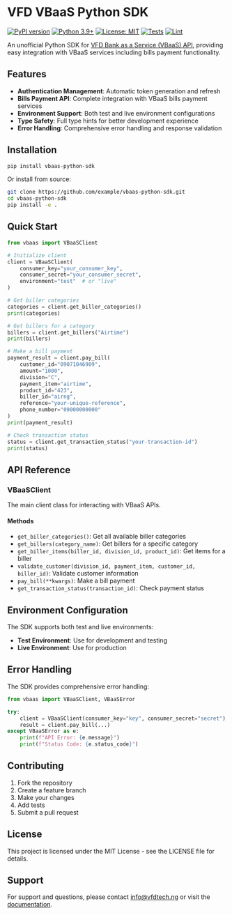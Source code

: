 # VFD VBaaS Python SDK

[![PyPI version](https://badge.fury.io/py/vbaas-python-sdk.svg)](https://badge.fury.io/py/vbaas-python-sdk)
[![Python 3.9+](https://img.shields.io/badge/python-3.9+-blue.svg)](https://www.python.org/downloads/)
[![License: MIT](https://img.shields.io/badge/License-MIT-yellow.svg)](https://opensource.org/licenses/MIT)
[![Tests](https://github.com/example/vbaas-python-sdk/workflows/Test/badge.svg)](https://github.com/example/vbaas-python-sdk/actions)
[![Lint](https://github.com/example/vbaas-python-sdk/workflows/Lint/badge.svg)](https://github.com/example/vbaas-python-sdk/actions)

An unofficial Python SDK for [VFD Bank as a Service (VBaaS) API](https://vbaas-docs.vfdtech.ng), providing easy integration with VBaaS services including bills payment functionality.

## Features

- **Authentication Management**: Automatic token generation and refresh
- **Bills Payment API**: Complete integration with VBaaS bills payment services
- **Environment Support**: Both test and live environment configurations
- **Type Safety**: Full type hints for better development experience
- **Error Handling**: Comprehensive error handling and response validation

## Installation

```bash
pip install vbaas-python-sdk
```

Or install from source:

```bash
git clone https://github.com/example/vbaas-python-sdk.git
cd vbaas-python-sdk
pip install -e .
```

## Quick Start

```python
from vbaas import VBaaSClient

# Initialize client
client = VBaaSClient(
    consumer_key="your_consumer_key",
    consumer_secret="your_consumer_secret",
    environment="test"  # or "live"
)

# Get biller categories
categories = client.get_biller_categories()
print(categories)

# Get billers for a category
billers = client.get_billers("Airtime")
print(billers)

# Make a bill payment
payment_result = client.pay_bill(
    customer_id="09071046909",
    amount="1000",
    division="C",
    payment_item="airtime",
    product_id="423",
    biller_id="airng",
    reference="your-unique-reference",
    phone_number="09000000000"
)
print(payment_result)

# Check transaction status
status = client.get_transaction_status("your-transaction-id")
print(status)
```

## API Reference

### VBaaSClient

The main client class for interacting with VBaaS APIs.

#### Methods

- `get_biller_categories()`: Get all available biller categories
- `get_billers(category_name)`: Get billers for a specific category
- `get_biller_items(biller_id, division_id, product_id)`: Get items for a biller
- `validate_customer(division_id, payment_item, customer_id, biller_id)`: Validate customer information
- `pay_bill(**kwargs)`: Make a bill payment
- `get_transaction_status(transaction_id)`: Check payment status

## Environment Configuration

The SDK supports both test and live environments:

- **Test Environment**: Use for development and testing
- **Live Environment**: Use for production

## Error Handling

The SDK provides comprehensive error handling:

```python
from vbaas import VBaaSClient, VBaaSError

try:
    client = VBaaSClient(consumer_key="key", consumer_secret="secret")
    result = client.pay_bill(...)
except VBaaSError as e:
    print(f"API Error: {e.message}")
    print(f"Status Code: {e.status_code}")
```

## Contributing

1. Fork the repository
2. Create a feature branch
3. Make your changes
4. Add tests
5. Submit a pull request

## License

This project is licensed under the MIT License - see the LICENSE file for details.

## Support

For support and questions, please contact [info@vfdtech.ng](mailto:info@vfdtech.ng) or visit the [documentation](https://vbaas-docs.vfdtech.ng).
